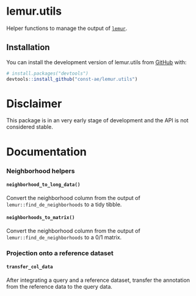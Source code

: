 
<!-- README.md is generated from README.Rmd. Please edit that file -->

# lemur.utils

<!-- badges: start -->
<!-- badges: end -->

Helper functions to manage the output of
[`lemur`](https://www.bioconductor.org/packages/lemur/).

## Installation

You can install the development version of lemur.utils from
[GitHub](https://github.com/) with:

``` r
# install.packages("devtools")
devtools::install_github("const-ae/lemur.utils")
```

# Disclaimer

This package is in an very early stage of development and the API is not
considered stable.

# Documentation

### Neighborhood helpers

#### `neighborhood_to_long_data()`

Convert the neighborhood column from the output of
`lemur::find_de_neighborhoods` to a tidy tibble.

#### `neighborhoods_to_matrix()`

Convert the neighborhood column from the output of
`lemur::find_de_neighborhoods` to a 0/1 matrix.

### Projection onto a reference dataset

#### `transfer_col_data`

After integrating a query and a reference dataset, transfer the
annotation from the reference data to the query data.
